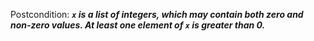 Postcondition: ***`x` is a list of integers, which may contain both zero and non-zero values. At least one element of `x` is greater than 0.***